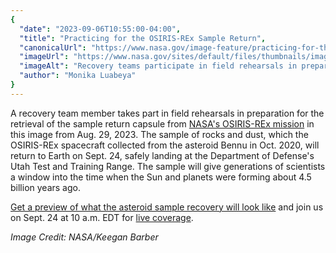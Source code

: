 ```yaml
---
{
  "date": "2023-09-06T10:55:00-04:00",
  "title": "Practicing for the OSIRIS-REx Sample Return",
  "canonicalUrl": "https://www.nasa.gov/image-feature/practicing-for-the-osiris-rex-sample-return",
  "imageUrl": "https://www.nasa.gov/sites/default/files/thumbnails/image/nhq202308290009orig.jpg",
  "imageAlt": "Recovery teams participate in field rehearsals in preparation for the retrieval of the sample return capsule from NASA's OSIRIS-REx mission, Tuesday, Aug. 29, 2023, at the Department of Defense's Utah Test and Training Range.",
  "author": "Monika Luabeya"
}
---
```


A recovery team member takes part in field rehearsals in preparation for the retrieval of the sample return capsule from [NASA's OSIRIS-REx mission](https://www.nasa.gov/osiris-rex) in this image from Aug. 29, 2023. The sample of rocks and dust, which the OSIRIS-REx spacecraft collected from the asteroid Bennu in Oct. 2020, will return to Earth on Sept. 24, safely landing at the Department of Defense's Utah Test and Training Range. The sample will give generations of scientists a window into the time when the Sun and planets were forming about 4.5 billion years ago.

[Get a preview of what the asteroid sample recovery will look like](https://blogs.nasa.gov/osiris-rex/2023/07/20/heres-what-asteroid-sample-recovery-will-look-like/) and join us on Sept. 24 at 10 a.m. EDT for [live coverage](https://www.nasa.gov/live).

_Image Credit: NASA/Keegan Barber_

